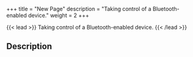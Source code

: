 +++
title = "New Page"
description = "Taking control of a Bluetooth-enabled device."
weight = 2
+++

{{< lead >}}
Taking control of a Bluetooth-enabled device.
{{< /lead >}}

## Description